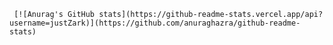      [![Anurag's GitHub stats](https://github-readme-stats.vercel.app/api?username=justZark)](https://github.com/anuraghazra/github-readme-stats)
